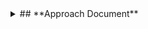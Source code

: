 <details>
  <summary>## **Approach Document**</summary>

### **Introduction**
Neural Architecture Search (NAS) is an automated method to design deep learning models, eliminating the need for manual architecture tuning. In this project, we leverage NAS to optimize architectures for tasks like image classification on the CIFAR-10 dataset. NAS has become an essential tool in deep learning due to its ability to outperform human-designed architectures while reducing the time required to find optimal configurations.

Our approach draws inspiration from the comprehensive survey paper **_"Neural Architecture Search: Insights from 1000 Papers"_** by Colin White, Mahmoud Safari, et al., which outlines the key components, challenges, and methodologies in NAS. We will explore two popular NAS techniques: **Reinforcement Learning (RL)** and **Evolutionary Algorithms (EA)**.

### **Dataset Overview**
We will use the **CIFAR-10** dataset for this project. These datasets are commonly used benchmarks for NAS studies. They consist of image data (CIFAR-10: 32x32 images across 10 classes), which are ideal for testing architectures in terms of both accuracy and efficiency.

### **Neural Architecture Search Techniques**
According to the paper _"Neural Architecture Search: Insights from 1000 Papers"_, there are several popular methods for NAS. We will focus on two:

1. **Reinforcement Learning-Based NAS**  
   A controller (typically an RNN or LSTM) proposes an architecture. The architecture is trained and evaluated, and the feedback (accuracy, computational cost) is used as the reward signal for the RL agent. This process iterates until an optimal architecture is found.  
   - **Key Paper Reference**: Zoph and Le’s work on RL for NAS.
   
2. **Evolutionary Algorithm-Based NAS**  
   Evolutionary algorithms use principles of biological evolution, such as mutation, crossover, and selection. A population of architectures is evolved over time, with better-performing architectures selected and mutated to create new candidate models.  
   - **Key Paper Reference**: Real et al.’s work on large-scale evolution in NAS.

---

### **Steps in the Approach**

#### **1. Search Space Definition**
A key insight from White et al.'s paper is the importance of carefully defining the **search space**. The search space consists of different candidate architectures the NAS will explore. We will:
- Define basic building blocks (e.g., convolution layers, residual connections).
- Establish the range of hyperparameters (e.g., number of filters, kernel size, depth) the algorithms will explore.

**Update:**  
- The search space for this project will dynamically generate architectures consisting of convolutional layers with varying numbers of output channels, kernel sizes, and strides. The first layer is fixed to accept 3 input channels (for RGB images), and global average pooling is applied before the final fully connected layer.

#### **2. Reinforcement Learning for NAS**
- **Controller Design**: An LSTM-based controller will generate neural network architectures sequentially (layer-by-layer). The controller’s actions (e.g., selecting the number of filters, kernel size) define the architecture.
- **Reward Function**: The reward is based on the model's accuracy on a validation set, penalized by the model's computational cost (FLOPs or inference time).
- **Training Process**: After each proposed architecture is trained and evaluated, the RL agent updates its policy based on the reward signal.

**Update:**  
- The controller generates architectures in the form of `(out_channels, kernel_size, stride)` tuples. To ensure valid architectures, we apply constraints, such as ensuring that `out_channels` is never less than 1 and `kernel_size` falls within a reasonable range (e.g., 3, 5, 7).
- A **BasicBlock** class defines the convolutional layers, and a fully connected layer is applied after global average pooling to handle the CIFAR-10 classification.

#### **3. Evolutionary Algorithms for NAS**
- **Initialization**: Begin with a population of randomly generated architectures.
- **Mutation and Crossover**: Each architecture undergoes mutations (e.g., changes in the number of filters or the type of activation function), and crossover between top-performing architectures introduces diversity.
- **Selection**: The top-performing architectures are selected based on validation accuracy, and the process repeats for a fixed number of generations or until convergence.

**Update:**  
- The EA approach mutates the number of filters, kernel sizes, and strides for each convolutional layer while ensuring that each generated architecture is valid.
- The population evolves over several generations, with selection based on validation accuracy and architecture complexity.

#### **4. Evaluation and Model Training**
The final architectures discovered by both RL and EA approaches will be trained on the full dataset, and their performance will be compared in terms of:
- **Accuracy**: Test set accuracy as the primary evaluation metric.
- **Computational Cost**: The number of parameters, FLOPs, and inference time.

**Update:**  
- The evaluation function uses global average pooling to reduce feature map size before passing it to the fully connected layer. This ensures that the model can handle varying architecture configurations efficiently.
- Complexity is penalized based on the number of parameters in the model to balance accuracy and efficiency.

#### **5. Performance Metrics**
- **Accuracy**: How well the model performs on the test set.
- **Complexity**: Computational complexity metrics such as the number of parameters and inference time.
- **Search Efficiency**: The number of architectures evaluated before reaching optimal performance.

---

### **Challenges**
- **Computational Resources**: NAS is computationally expensive due to the number of architectures that must be evaluated. We will mitigate this by using smaller datasets and leveraging efficient NAS techniques, such as weight-sharing or using pre-trained layers.
- **Overfitting**: Since NAS evaluates a large number of architectures, there is a risk of overfitting to the validation set. Techniques like early stopping and cross-validation will be employed.

---

### **Key Insights from 'Neural Architecture Search: Insights from 1000 Papers'**
According to White et al.'s paper, several best practices can guide NAS projects:
1. **Search Space Design**: A well-designed search space is critical to NAS performance.
2. **Weight-Sharing**: Leveraging techniques like weight-sharing to avoid training every candidate architecture from scratch significantly reduces the time needed for NAS.
3. **Resource Allocation**: Balancing accuracy with computational costs is essential, as some architectures may be highly accurate but impractically slow or resource-intensive.

---

### **Extensions**
- **Multi-Objective NAS**: Incorporate multi-objective optimization where architectures are optimized for both accuracy and efficiency simultaneously.
- **Transfer Learning with NAS**: Use NAS to find architectures that generalize well across multiple datasets or tasks, incorporating transfer learning techniques to adapt architectures discovered on CIFAR-10 to other tasks.

---

### **Conclusion**
This project demonstrates the power of Neural Architecture Search in automating the design of deep learning models. By exploring both reinforcement learning and evolutionary algorithm approaches, this project highlights how NAS can be used to find architectures that balance accuracy with computational cost, as discussed in the paper *"Neural Architecture Search: Insights from 1000 Papers"*. This project not only emphasizes advanced machine learning techniques but also showcases practical insights for building efficient and powerful neural networks.

</details>